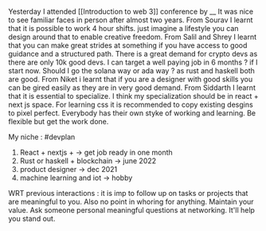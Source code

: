 Yesterday I attended [[Introduction to web 3]] conference by __
It was nice to see familiar faces in person after almost two years. 
From Sourav I learnt that it is possible to work 4 hour shifts. just imagine a lifestyle you can design around that to enable creative freedom.
From Salil and Shrey I learnt that you can make great strides at something if you have access to good guidance and a structured path. There is a great demand for crypto devs as there are only 10k good devs. I can target a well paying job in 6 months ? if I start now. Should I go the solana way or ada way ? as rust and haskell both are good.
From Niket i learnt that if you are a designer with good skills you can be gired easily as they are in very good demand.
From Siddarth I learnt that it is essential to specialize. I think my specialization should be in react + next js space. For learning css it is recommended to copy existing desgins to pixel perfect.
Everybody has their own styke of working and learning. Be flexible but get the work done. 

My niche :  #devplan
1. React + nextjs +  -> get job ready in one month
2. Rust or haskell + blockchain -> june 2022
3. product designer -> dec 2021
4. machine learning and iot -> hobby


WRT previous interactions : it is imp to follow up on tasks or projects that are meaningful to you. Also no point in whoring for anything. Maintain your value. Ask someone personal meaningful questions at networking. It'll help you stand out. 